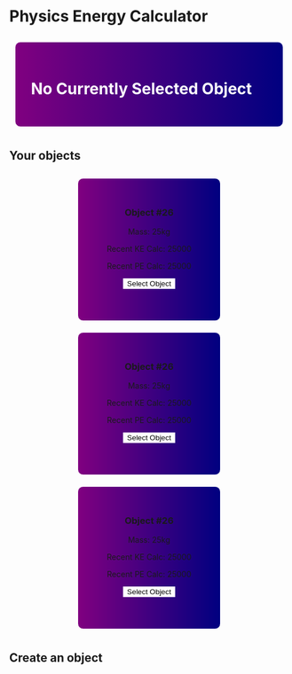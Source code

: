 # Physics Energy Calculator


<style>

.objectcards {
    display: flex;
    flex-wrap: wrap;
    justify-content: center;
    align-items: center;
    align-content: center;
}

.objectcard {
    width: 200px;
    height: 200px;
    margin: 10px;
    padding: 2em;
    border: 1px solid white;
    border-radius: 10px;
    background-image: linear-gradient(to right, purple, navy);
    text-align: center;
}

table .objectcard {
    width: 100%;
    margin: 0;
    padding: 0;
    border: 0;
    border-radius: 0;
    background-color: #f1f1f1;
    text-align: center;
}

.objectcardbutton {
    background-color: white;
    border: 1px solid white;
    
}
.objectcardbutton:hover {
    border: 1px solid white;
    background-color: #e5e5e5;
}

.maincard {
    width: 95%;
    margin: 10px;
    padding: 2em;
    border: 1px solid white;
    border-radius: 10px;
    background-image: linear-gradient(to right, purple, navy);
}

.maintitle{
    color: white;
}

</style>

<div class="objectcards">
<div class="maincard">
    <h1 class="maintitle">No Currently Selected Object</h1>
    <h3 class="maintitle" id="mainMass"></h3>
    <h3 class="maintitle" id="mainRecKE"></h3>
    <h3 class="maintitle" id="mainRecPE"></h3>
</div>
</div>

## Your objects

<div class="objectcards" id="cardholder">
    <div class="objectcard" id="obj26">
        <h3>Object #26</h3>
        <p>Mass: 25kg</p>
        <p>Recent KE Calc: 25000</p>
        <p>Recent PE Calc: 25000</p>
        <button class="objectcardbutton" >Select Object</button>
    </div>
    <div class="objectcard" id="obj26">
        <h3>Object #26</h3>
        <p>Mass: 25kg</p>
        <p>Recent KE Calc: 25000</p>
        <p>Recent PE Calc: 25000</p>
        <button class="objectcardbutton">Select Object</button>
    </div>
    <div class="objectcard" id="obj26">
        <h3>Object #26</h3>
        <p>Mass: 25kg</p>
        <p>Recent KE Calc: 25000</p>
        <p>Recent PE Calc: 25000</p>
        <button class="objectcardbutton">Select Object</button>
    </div>
</div>

<script>
    const cardholder = document.getElementById("cardholder");

    var url = "https://frq.dtsivkovski.tk/api/physics/get/";
    // Uncomment next line for localhost testing
    // url = "http://localhost:8085/api/person/";

    // set options for cross origin header request
    const options = {
    method: 'GET', // *GET, POST, PUT, DELETE, etc.
    mode: 'cors', // no-cors, *cors, same-origin
    cache: 'default', // *default, no-cache, reload, force-cache, only-if-cached
    credentials: 'include', // include, *same-origin, omit
    headers: {
        'Content-Type': 'application/json',
    },
    };

    var storedinfo;

    // fetch the API
    fetch(url, options)
    // response is a RESTful "promise" on any successful fetch
    .then(response => {
        // check for response errors and display
        if (response.status !== 200) {
            const errorMsg = 'Database response error: ' + response.status;
            console.log(errorMsg);
            const tr = document.createElement("tr");
            const td = document.createElement("td");
            td.innerHTML = errorMsg;
            tr.appendChild(td);
            cardholder.appendChild(tr);
            return;
        }
        // valid response will contain json data
        response.json().then(data => {
            console.log(data);

            for (const row of data) {
                // create card and give classlist, add to cardholder
                const card = document.createElement("div");
                card.classList.add("objectcard");
                cardholder.appendChild(card);

                // create elements for card
                const h3 = document.createElement("h3");
                h3.innerHTML = "Object #" + row.id;
                const mass = document.createElement("p");
                mass.innerHTML = "Mass: " + row.mass + "kg";
                const recKE = document.createElement("p");
                recKE.innerHTML = "Recent KE Calc: " + row.recentKE;
                const recPE = document.createElement("p");
                recPE.innerHTML = "Recent PE Calc: " + row.recentPE;

                card.appendChild(h3);
                card.appendChild(mass);
                card.appendChild(recKE);
                card.appendChild(recPE);
                
                // create button and give classlist, add to card and
                const button = document.createElement("button");
                button.classList.add("objectcardbutton");
                button.innerHTML = "Select Object";
                button.addEventListener("click", function() {
                    selectObj(row.id);
                });
                card.appendChild(button);
            }

            storedinfo = data;
        });
    })


    function selectObj(id) {
        console.log(id);
    }
</script>




## Create an object

<!-- <form id="obj-create-form">
    <label for="name-input">Name of Object</label><br>
    <input type="text" id="name-input" name="Name"><br>
    <label for="mass-input">Mass of Object</label><br>
    <input type="text" id="mass-input" name="Mass"><br>
    <button id="obj-create-submit">Create Object</button>
</form>

<br>

## KE Calculator

<img src="images/phys-ke.png" height="200px">

<form id="KE-form">
    <label for="object-selector"> Select an Object </label><br>
    <select id="object-selector" name="object-selector">
        <option value="{object.ID}"> {object1.name} </option>
        <option value="{object.ID}"> {object2.name} </option>
    </select><br>
    <label for="v-input">Velocity Value</label><br>
    <input type="text" id="v-input" name="V"><br>
    <button id="KE-submit">Calculate</button>
</form> 

<br>

## PE Gravity Calculator

<img src="images/phys-pe.png" height="200px">

<form id="PEG-form">
    
    <label for="object-selector"> Select an Object </label><br>
    <select id="object-selector" name="object-selector">
        <option value="{object.ID}"> {object1.name} </option>
        <option value="{object.ID}"> {object2.name} </option>
    </select><br>
    <label for="h-input"> Height Value</label><br>
    <input type="text" id="h-input" name="H"><br>
    <label for="g-input"> G Value</label><br>
    <input type="text" id="g-input" name="G"><br>
    <button id="PEG-submit">Calculate</button>
</form> 
-->